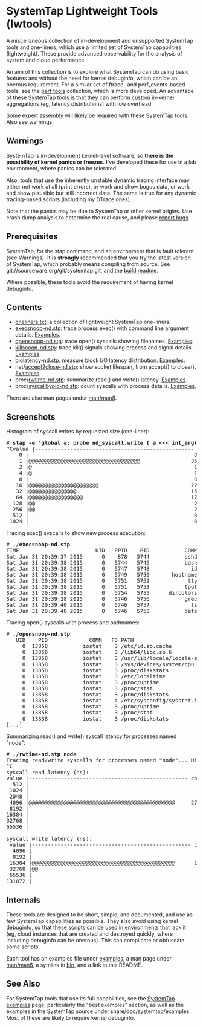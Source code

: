 SystemTap Lightweight Tools (lwtools)
===========================

A miscellaneous collection of in-development and unsupported SystemTap tools and one-liners, which use a limited set of SystemTap capabilities (lightweight). These provide advanced observability for the analysis of system and cloud performance. 

An aim of this collection is to explore what SystemTap can do using basic features and without the need for kernel debuginfo, which can be an onerous requirement. For a similar set of ftrace- and perf\_events-based tools, see the [perf tools](https://github.com/brendangregg/perf-tools) collection, which is more developed. An advantage of these SystemTap tools is that they can perform custom in-kernel aggregations (eg, latency distributions) with low overhead.

Some expert assembly will likely be required with these SystemTap tools. Also see warnings.

## Warnings

SystemTap is in-development kernel-level software, so **there is the possibility of kernel panics or freezes**. I've developed these for use in a lab environment, where panics can be tolerated.

Also, tools that use the inherently unstable dynamic tracing interface may either not work at all (print errors), or work and show bogus data, or work and show plausible but still incorrect data. The same is true for any dynamic tracing-based scripts (including my DTrace ones).

Note that the panics may be due to SystemTap or other kernel origins. Use crash dump analysis to determine the real cause, and please [report bugs](https://sourceware.org/systemtap/wiki/HowToReportBugs).

## Prerequisites

SystemTap, for the stap command, and an environment that is fault tolerant (see Warnings). It is **strongly** recommended that you try the latest version of SystemTap, which probably means compiling from source. See git://sourceware.org/git/systemtap.git, and the [build readme](https://sourceware.org/git/?p=systemtap.git;a=blob_plain;f=README;hb=HEAD).

Where possible, these tools avoid the requirement of having kernel debuginfo.

## Contents

- [oneliners.txt](oneliners.txt): a collection of lightweight SystemTap one-liners.
- [execsnoop-nd.stp](execsnoop-nd.stp): trace process exec() with command line argument details. [Examples](examples/execsnoop-nd_example.txt).
- [opensnoop-nd.stp](opensnoop-nd.stp): trace open() syscalls showing filenames. [Examples](examples/opensnoop-nd_example.txt).
- [killsnoop-nd.stp](killsnoop-nd.stp): trace kill() signals showing process and signal details. [Examples](examples/killsnoop-nd_example.txt).
- [biolatency-nd.stp](biolatency-nd.stp): measure block I/O latency distribution. [Examples](examples/biolatency-nd_example.txt).
- net/[accept2close-nd.stp](net/accept2close-nd.stp): show socket lifespan, from accept() to close(). [Examples](examples/accept2close-nd_example.txt).
- proc/[rwtime-nd.stp](proc/rwtime-nd.stp): summarize read() and write() latency. [Examples](examples/rwtime-nd_example.txt).
- proc/[syscallbypid-nd.stp](proc/syscallbypid-nd.stp): count syscalls with process details. [Examples](examples/syscallbypid-nd_example.txt).

There are also man pages under [man/man8](man/man8).

## Screenshots

Histogram of syscall writes by requested size (one-liner):

<pre># <b>stap -e 'global a; probe nd_syscall.write { a &lt;&lt;&lt; int_arg(3); } probe end { print(@hist_log(a)); }'</b>
^Cvalue |-------------------------------------------------- count
    0 |                                                    0
    1 |@@@@@@@@@@@@@@@@@@@@@@@@@@@@@@@@@@@                35
    2 |@                                                   1
    4 |@                                                   1
    8 |                                                    0
   16 |@@@@@@@@@@@@@@@@@@@@@@                             22
   32 |@@@@@@@@@@@@@@@                                    15
   64 |@@@@@@@@@@@@@@@@@                                  17
  128 |@@                                                  2
  256 |@@                                                  2
  512 |                                                    0
 1024 |                                                    0
</pre>

Tracing exec() syscalls to show new process execution:

<pre># <b>./execsnoop-nd.stp</b>
TIME                        UID   PPID    PID           COMM ARGS
Sat Jan 31 20:39:37 2015      0    878   5744           sshd /usr/sbin/sshd -R
Sat Jan 31 20:39:38 2015      0   5744   5746           bash -bash
Sat Jan 31 20:39:38 2015      0   5747   5748             id id -un
Sat Jan 31 20:39:38 2015      0   5749   5750       hostname /bin/hostname
Sat Jan 31 20:39:38 2015      0   5751   5752            tty tty -s
Sat Jan 31 20:39:38 2015      0   5751   5753           tput tput colors
Sat Jan 31 20:39:38 2015      0   5754   5755      dircolors dircolors --sh /etc/DIR_COLORS.256color
Sat Jan 31 20:39:38 2015      0   5746   5756           grep grep -qi ^COLOR.*none /etc/DIR_COLORS.256color
Sat Jan 31 20:39:40 2015      0   5746   5757             ls ls --color=auto
Sat Jan 31 20:39:40 2015      0   5746   5758           date date
</pre>

Tracing open() syscalls with process and pathnames:

<pre># <b>./opensnoop-nd.stp</b>
   UID    PID             COMM   FD PATH
     0  13858           iostat    3 /etc/ld.so.cache
     0  13858           iostat    3 /lib64/libc.so.6
     0  13858           iostat    3 /usr/lib/locale/locale-archive
     0  13858           iostat    3 /sys/devices/system/cpu
     0  13858           iostat    3 /proc/diskstats
     0  13858           iostat    3 /etc/localtime
     0  13858           iostat    3 /proc/uptime
     0  13858           iostat    3 /proc/stat
     0  13858           iostat    3 /proc/diskstats
     0  13858           iostat    4 /etc/sysconfig/sysstat.ioconf
     0  13858           iostat    3 /proc/uptime
     0  13858           iostat    3 /proc/stat
     0  13858           iostat    3 /proc/diskstats
[...]
</pre>

Summarizing read() and write() syscall latency for processes named "node":

<pre># <b>./rwtime-nd.stp node</b>
Tracing read/write syscalls for processes named "node"... Hit Ctrl-C to end.
^C
syscall read latency (ns):
value |-------------------------------------------------- count
  512 |                                                     0
 1024 |                                                     0
 2048 |                                                     2
 4096 |@@@@@@@@@@@@@@@@@@@@@@@@@@@@@@@@@@@@@@@@@@@@@@     278
 8192 |                                                     1
16384 |                                                     5
32768 |                                                     0
65536 |                                                     0

syscall write latency (ns):
 value |-------------------------------------------------- count
  4096 |                                                     0
  8192 |                                                     0
 16384 |@@@@@@@@@@@@@@@@@@@@@@@@@@@@@@@@@@@@@@@@@@@@@      135
 32768 |@@                                                   8
 65536 |                                                     0
131072 |                                                     0
</pre>

## Internals

These tools are designed to be short, simple, and documented, and use as few SystemTap capabilities as possible. They also avoid using kernel debuginfo, so that these scripts can be used in environments that lack it (eg, cloud instances that are created and destroyed quickly, where including debuginfo can be onerous). This can complicate or obfuscate some scripts.

Each tool has an examples file under [examples](examples), a man page under [man/man8](man/man8), a symlink in [bin](bin), and a link in this README.

## See Also

For SystemTap tools that use its full capabilities, see the [SystemTap examples](http://sourceware.org/systemtap/examples) page, particularly the "best examples" section, as well as the examples in the SystemTap source under share/doc/systemtap/examples. Most of these are likely to require kernel debuginfo.

